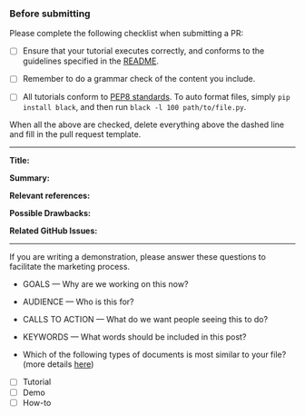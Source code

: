 ### Before submitting

Please complete the following checklist when submitting a PR:

- [ ] Ensure that your tutorial executes correctly, and conforms to the
      guidelines specified in the [README](../README.md).

- [ ] Remember to do a grammar check of the content you include.
- [ ] All tutorials conform to
      [PEP8 standards](https://www.python.org/dev/peps/pep-0008/).
      To auto format files, simply `pip install black`, and then
      run `black -l 100 path/to/file.py`.

When all the above are checked, delete everything above the dashed
line and fill in the pull request template.

------------------------------------------------------------------------------------------------------------

**Title:**

**Summary:**

**Relevant references:**

**Possible Drawbacks:**

**Related GitHub Issues:**

----
If you are writing a demonstration, please answer these questions to facilitate the marketing process.

* GOALS — Why are we working on this now?


* AUDIENCE — Who is this for?


* CALLS TO ACTION — What do we want people seeing this to do?


* KEYWORDS — What words should be included in this post?


* Which of the following types of documents is most similar to your file? 
(more details [here](https://www.notion.so/xanaduai/Different-kinds-of-documentation-69200645fe59442991c71f9e7d8a77f8))
    
- [ ] Tutorial
- [ ] Demo
- [ ] How-to